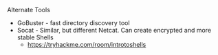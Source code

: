 Alternate Tools

* GoBuster - fast directory discovery tool
* Socat - Similar, but different Netcat. Can create encrypted and more stable Shells
   *  https://tryhackme.com/room/introtoshells 
